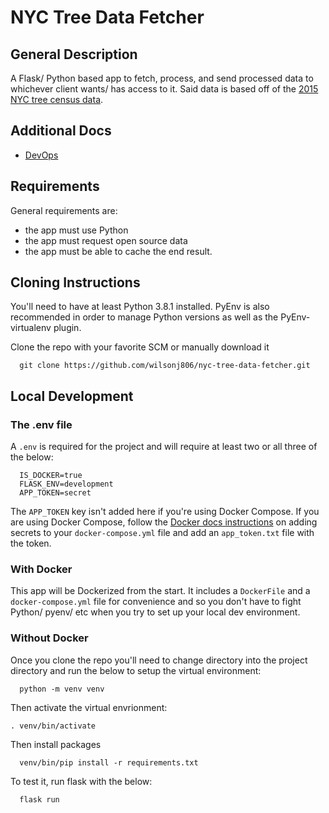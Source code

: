 # NYC Tree Data Fetcher
## General Description
A Flask/ Python based app to fetch, process, and send processed data to whichever client wants/ has access to it. Said data is based off of the [2015 NYC tree census data](https://data.cityofnewyork.us/Environment/2015-Street-Tree-Census-Tree-Data/uvpi-gqnh).

## Additional Docs
- [DevOps](./docs/DevOps.md)

## Requirements
General requirements are:
- the app must use Python
- the app must request open source data
- the app must be able to cache the end result.

## Cloning Instructions
You'll need to have at least Python 3.8.1 installed. PyEnv is also recommended in order to manage Python versions as well as the PyEnv-virtualenv plugin.

Clone the repo with your favorite SCM or manually download it
  ```
    git clone https://github.com/wilsonj806/nyc-tree-data-fetcher.git
  ```

## Local Development
### The .env file
A `.env` is required for the project and will require at least two or all three of the below:
```env
  IS_DOCKER=true
  FLASK_ENV=development
  APP_TOKEN=secret
```

The `APP_TOKEN` key isn't added here if you're using Docker Compose. If you are using Docker Compose, follow the [Docker docs instructions](https://docs.docker.com/engine/swarm/secrets/#use-secrets-in-compose) on adding secrets to your `docker-compose.yml` file and add an `app_token.txt` file with the token.

### With Docker
This app will be Dockerized from the start. It includes a `DockerFile` and a `docker-compose.yml` file for convenience and so you don't have to fight Python/ pyenv/ etc when you try to set up your local dev environment.

### Without Docker
Once you clone the repo you'll need to change directory into the project directory and run the below to setup the virtual environment:
```
  python -m venv venv
```

Then activate the virtual envrionment:
```
. venv/bin/activate
```

Then install packages
```
  venv/bin/pip install -r requirements.txt
```

To test it, run flask with the below:
```
  flask run
```